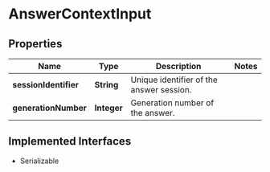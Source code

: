 

# AnswerContextInput


## Properties

| Name | Type | Description | Notes |
|------------ | ------------- | ------------- | -------------|
|**sessionIdentifier** | **String** | Unique identifier of the answer session. |  |
|**generationNumber** | **Integer** | Generation number of the answer. |  |


## Implemented Interfaces

* Serializable


